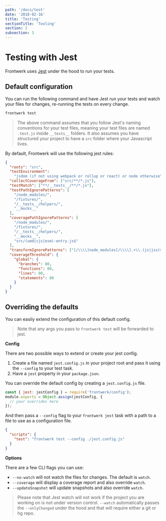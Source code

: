 ```yaml
---
path: '/docs/test'
date: '2018-02-16'
title: 'Testing'
sectionTitle: 'Tooling'
section: 2
subsection: 3
---
```


# Testing with Jest

Frontwerk uses [Jest][jest] under the hood to run your tests.

## Default configuration

You can run the following command and have Jest run your tests and watch your files for changes, re-running the tests on every change.

```bash
frontwerk test
```

> The above command assumes that you follow Jest's naming conventions for your test files, meaning your test files are named `.test.js` inside `__tests__` folders. It also assumes you have structured your project to have a `src` folder where your Javascript lives.

By default, Frontwerk will use the following jest rules:

```json
{
  "roots": "src",
  "testEnvironment":
    "jsdom (if not using webpack or rollup or react) or node otherwise",
  "collectCoverageFrom": ["src/**/*.js"],
  "testMatch": ["**/__tests__/**/*.js"],
  "testPathIgnorePatterns": [
    "/node_modules/",
    "/fixtures/",
    "/__tests__/helpers/",
    "__mocks__"
  ],
  "coveragePathIgnorePatterns": [
    "/node_modules/",
    "/fixtures/",
    "/__tests__/helpers/",
    "__mocks__",
    "src/(umd|cjs|esm)-entry.js$"
  ],
  "transformIgnorePatterns": ["[/\\\\]node_modules[/\\\\].+\\.(js|jsx)$"],
  "coverageThreshold": {
    "global": {
      "branches": 80,
      "functions": 80,
      "lines": 80,
      "statements": 80
    }
  }
}
```

## Overriding the defaults

You can easily extend the configuration of this default config.

> Note that any args you pass to `frontwerk test` will be forwarded to jest.

**Config**

There are two possible ways to extend or create your jest config.

1. Create a file named `jest.config.js` in your project root and pass it using the `--config` to your test task.
2. Have a `jest` property in your `package.json`.

You can override the default config by creating a `jest.config.js` file.

```javascript
const { jest: jestConfig } = require('frontwerk/config');
module.exports = Object.assign(jestConfig, {
  // your overrides here
});
```

And then pass a `--config` flag to your `frontwerk jest` task with a path to a file to use as a configuration file.

```json
{
  "scripts": {
    "test": "frontwerk test --config ./jest.config.js"
  }
}
```

**Options**

There are a few CLI flags you can use:

* `--no-watch` will not watch the files for changes. The default is `watch`.
* `--coverage` will display a coverage report and also override `watch`.
* `--updateSnapshot` will update snapshots and also override `watch`.

> Please note that Jest watch will not work if the project you are working on is not under version control. `--watch` automatically passes the `--onlyChanged` under the hood and that will require either a git or hg repo.

[jest]: https://facebook.github.io/jest/
